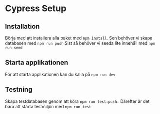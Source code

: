 # Cypress Setup

## Installation

Börja med att installera alla paket med `npm install`. Sen behöver vi skapa databasen med `npm run push`
Sist så behöver vi seeda lite innehåll med `npm run seed`

## Starta applikationen

För att starta applikationen kan du kalla på `npm run dev`

## Testning

Skapa testdatabasen genom att köra `npm run test:push.`
Därefter är det bara att starta testmiljön med `npm run test`
